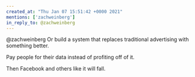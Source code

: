 ```yaml
---
created_at: "Thu Jan 07 15:51:42 +0000 2021"
mentions: ['zachweinberg']
in_reply_to: @zachweinberg
---
```


@zachweinberg Or build a system that replaces traditional advertising with something better.

Pay people for their data instead of profiting off of it.

Then Facebook and others like it will fall.